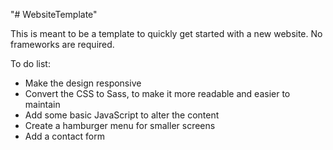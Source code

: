 "# WebsiteTemplate" 

This is meant to be a template to quickly get started with a new website.
No frameworks are required.

To do list:
- Make the design responsive
- Convert the CSS to Sass, to make it more readable and easier to maintain
- Add some basic JavaScript to alter the content
- Create a hamburger menu for smaller screens
- Add a contact form
